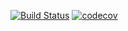 [![Build Status](https://app.travis-ci.com/MikhailPushkarev25/job4j_thread.svg?branch=master)](https://app.travis-ci.com/MikhailPushkarev25/job4j_thread)
[![codecov](https://codecov.io/gh/MikhailPushkarev25/job4j_thread/branch/master/graph/badge.svg?token=qSrpEfMtSk)](https://codecov.io/gh/MikhailPushkarev25/job4j_thread)
